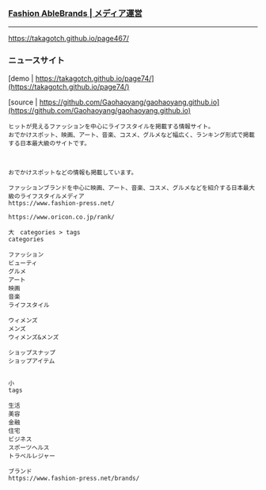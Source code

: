 ### [Fashion AbleBrands | メディア運営](https://takagotch.github.io/page467/) 
---
https://takagotch.github.io/page467/
### ニュースサイト　

[demo | https://takagotch.github.io/page74/](https://takagotch.github.io/page74/)

[source | https://github.com/Gaohaoyang/gaohaoyang.github.io](https://github.com/Gaohaoyang/gaohaoyang.github.io)



```
ヒットが見えるファッションを中心にライフスタイルを掲載する情報サイト。
おでかけスポット、映画、アート、音楽、コスメ、グルメなど幅広く、ランキング形式で掲載する日本最大級のサイトです。



おでかけスポットなどの情報も掲載しています。

ファッションブランドを中心に映画、アート、音楽、コスメ、グルメなどを紹介する日本最大級のライフスタイルメディア
https://www.fashion-press.net/

https://www.oricon.co.jp/rank/
```

```
大　categories > tags
categories

ファッション
ビューティ
グルメ
アート
映画
音楽
ライフスタイル

ウィメンズ
メンズ
ウィメンズ&メンズ

ショップスナップ
ショップアイテム


```

```
小
tags

生活
美容
金融
住宅
ビジネス
スポーツヘルス
トラベルレジャー
```

```
ブランド
https://www.fashion-press.net/brands/

```

